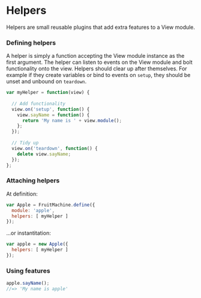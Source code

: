 # Helpers

Helpers are small reusable plugins that add extra features to a View module.

### Defining helpers

A helper is simply a function accepting the View module instance as the first argument. The helper can listen to events on the View module and bolt functionality onto the view. Helpers should clear up after themselves. For example if they create variables or bind to events on `setup`, they should be unset and unbound on `teardown`.

```js
var myHelper = function(view) {
  
  // Add functionality
  view.on('setup', function() {
    view.sayName = function() {
      return 'My name is ' + view.module();
    };
  });
  
  // Tidy up
  view.on('teardown', function() {
    delete view.sayName;
  });
};
```

### Attaching helpers

At definition:

```js
var Apple = FruitMachine.define({
  module: 'apple',
  helpers: [ myHelper ]
});
```

...or instantitation:

```js
var apple = new Apple({
  helpers: [ myHelper ]
});
```

### Using features

```js
apple.sayName();
//=> 'My name is apple'
```
